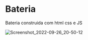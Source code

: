 # Bateria
Bateria construida com html css e JS


![Screenshot_2022-09-26_20-50-12](https://user-images.githubusercontent.com/82295321/192400467-6c43f69c-5f87-4578-8b1b-fdc8112ebd60.png)

